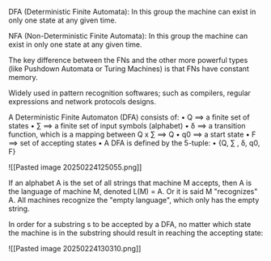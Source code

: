 DFA (Deterministic Finite Automata): In this group the machine can exist in only one state at any given time.

NFA (Non-Deterministic Finite Automata): In this group the machine can exist in only one state at any given time.

The key difference between the FNs and the other more powerful types (like Pushdown Automata or Turing Machines) is that FNs have constant memory. 

Widely used in pattern recognition softwares; such as compilers, regular expressions and network protocols designs.

A Deterministic Finite Automaton (DFA) consists of: 
	• Q ==> a finite set of states 
	• ∑ ==> a finite set of input symbols (alphabet) 
	• δ ==> a transition function, which is a mapping between Q x ∑ ==> Q 
	• q0 ==> a start state 
	• F ==> set of accepting states 
	• A DFA is defined by the 5-tuple: • {Q, ∑ , δ, q0, F}

![[Pasted image 20250224125055.png]]

If an alphabet A is the set of all strings that machine M accepts, then A is the language of machine M, denoted L(M) = A. Or it is said M "recognizes" A. 
All machines recognize the "empty language", which only has the empty string. 

In order for a substring s to be accepted by a DFA, no matter which state the machine is in the substring should result in reaching the accepting state:

![[Pasted image 20250224130310.png]]





